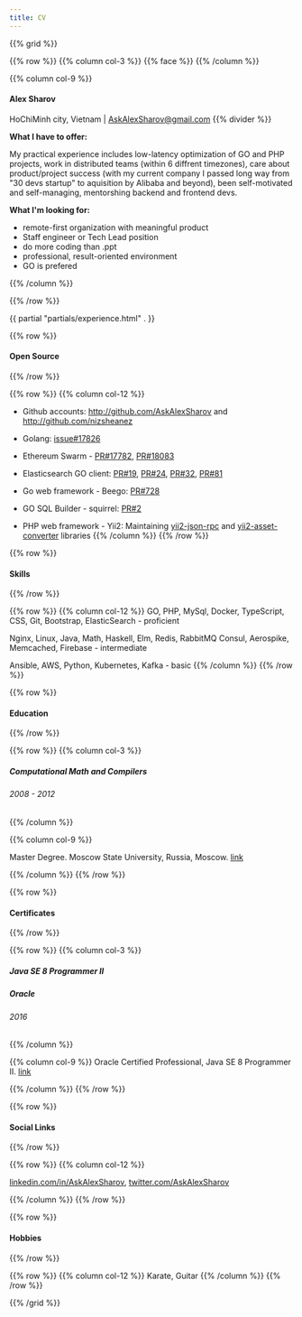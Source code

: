 ```yaml
---
title: CV
---
```


{{% grid %}}

{{% row %}}
{{% column col-3 %}}
{{%  face %}}
{{% /column %}}

{{% column col-9 %}}
#### Alex Sharov
HoChiMinh city, Vietnam  |  AskAlexSharov@gmail.com
{{%  divider %}}

**What I have to offer:**

My practical experience includes low-latency optimization of GO and PHP projects, work in distributed teams (within 6 diffrent timezones), care about product/project success (with my current company I passed long way from "30 devs startup" to aquisition by Alibaba and beyond), been self-motivated and self-managing, mentorshing backend and frontend devs.

**What I'm looking for:**

* remote-first organization with meaningful product
* Staff engineer or Tech Lead position
* do more coding than .ppt
* professional, result-oriented environment
* GO is prefered

{{% /column %}}

{{% /row %}}

{{ partial "partials/experience.html" . }}

{{% row %}}
#### Open Source
{{% /row %}}

{{% row %}}
{{% column col-12 %}}
* Github accounts: http://github.com/AskAlexSharov and http://github.com/nizsheanez

* Golang: 
[issue#17826](https://github.com/golang/go/issues/17826)

* Ethereum Swarm - 
[PR#17782](https://github.com/ethereum/go-ethereum/pull/17782), 
[PR#18083](https://github.com/ethereum/go-ethereum/pull/18083)

* Elasticsearch GO client: 
[PR#19](https://github.com/olivere/elastic/pull/19), 
[PR#24](https://github.com/olivere/elastic/pull/24),
[PR#32](https://github.com/olivere/elastic/pull/32),
[PR#81](https://github.com/olivere/elastic/pull/81)

* Go web framework - Beego: 
[PR#728](https://github.com/astaxie/beego/pull/728)

* GO SQL Builder - squirrel: 
[PR#2](https://github.com/yvasiyarov/squirrel/pull/2)

* PHP web framework - Yii2: Maintaining 
[yii2-json-rpc](https://github.com/nizsheanez/yii2-json-rpc) and 
[yii2-asset-converter](https://github.com/nizsheanez/yii2-asset-converter) libraries 
{{% /column %}}
{{% /row %}}


{{% row %}}
#### Skills
{{% /row %}}

{{% row %}}
{{% column col-12 %}}
GO, PHP, MySql, Docker, TypeScript, CSS, Git, Bootstrap, ElasticSearch - proficient

Nginx, Linux, Java, Math, Haskell, Elm, Redis, RabbitMQ Consul, Aerospike, Memcached, Firebase - intermediate

Ansible, AWS, Python, Kubernetes, Kafka - basic
{{% /column %}}
{{% /row %}}


{{% row %}}
#### Education 
{{% /row %}}

{{% row %}}
{{% column col-3 %}}
##### Computational Math and Compilers
###### 2008 - 2012
{{% /column %}}

{{% column col-9 %}}

Master Degree. Moscow State University, Russia, Moscow. 
[link](https://www.msu.ru/en/admissions/general-programs/faculty-of-computational-mathematics-and-cybernetics.php)

{{% /column %}}
{{% /row %}}


{{% row %}}
#### Certificates
{{% /row %}}

{{% row %}}
{{% column col-3 %}}

##### Java SE 8 Programmer II
##### Oracle
###### 2016

{{% /column %}}

{{% column col-9 %}}
Oracle Certified Professional, Java SE 8 Programmer II. 
[link](https://www.youracclaim.com/badges/e729c951-ad94-469b-9d53-6df58d6a8f32/public_url)

{{% /column %}}
{{% /row %}}


{{% row %}}
#### Social Links
{{% /row %}}

{{% row %}}
{{% column col-12 %}}

[linkedin.com/in/AskAlexSharov](https://www.linkedin.com/in/AskAlexSharov),
[twitter.com/AskAlexSharov](https://twitter.com/AskAlexSharov)

{{% /column %}}
{{% /row %}}

{{% row %}}
#### Hobbies
{{% /row %}}

{{% row %}}
{{% column col-12 %}}
Karate, Guitar
{{% /column %}}
{{% /row %}}

{{% /grid %}}
